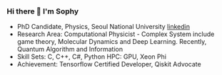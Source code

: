 ### Hi there 👋 I'm Sophy
- PhD Candidate, Physics, Seoul National University [linkedin](http://linkedin.com/in/karysshin)
- Research Area: Computational Physicist - Complex System include game theory, Molecular Dynamics and Deep Learning. Recently, Quantum Algorithm and Information
- Skill Sets: C, C++, C#, Python  HPC: GPU, Xeon Phi
- Achievement: Tensorflow Certified Developer, Qiskit Advocate 



